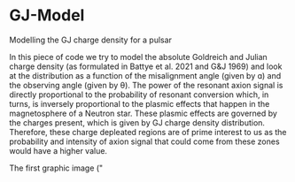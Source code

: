 # GJ-Model
Modelling the GJ charge density for a pulsar

In this piece of code we try to model the absolute Goldreich and Julian charge density (as formulated in Battye et al. 2021 and G&J 1969) and look at the distribution as a function of the misalignment angle (given by ɑ) and the observing angle (given by θ).
The power of the resonant axion signal is directly proportional to the probability of resonant conversion which, in turns, is inversely proportional to the plasmic effects that happen in the magnetosphere of a Neutron star. 
These plasmic effects are governed by the charges present, which is given by GJ charge density distribution. 
Therefore, these charge depleated regions are of prime interest to us as the probability and intensity of axion signal that could come from these zones would have a higher value.

The first graphic image ("
